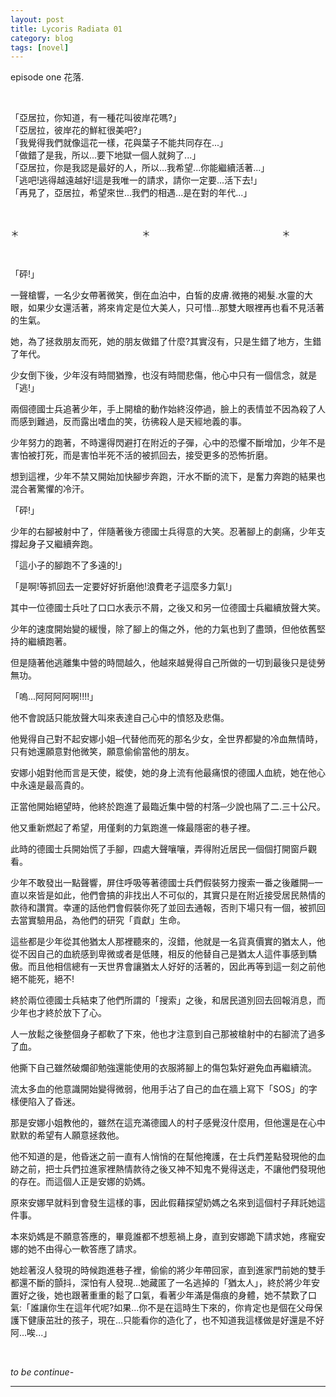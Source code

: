 ```yaml
---
layout: post
title: Lycoris Radiata 01
category: blog
tags: [novel]
---
```


episode one 花落.

<br>

「亞居拉，你知道，有一種花叫彼岸花嗎?」<br>
「亞居拉，彼岸花的鮮紅很美吧?」<br>
「我覺得我們就像這花一樣，花與葉子不能共同存在...」<br>
「做錯了是我，所以...要下地獄一個人就夠了...」<br>
「亞居拉，你是我認是最好的人，所以...我希望...你能繼續活著...」<br>
「逃吧!逃得越遠越好!這是我唯一的請求，請你一定要...活下去!」<br>
「再見了，亞居拉，希望來世...我們的相遇...是在對的年代...」

<br>

＊　　　　　　　　　　　　　　＊　　　　　　　　　　　　　　　＊

<br>

「砰!」

一聲槍響，一名少女帶著微笑，倒在血泊中，白皙的皮膚.微捲的褐髮.水靈的大眼，如果少女還活著，將來肯定是位大美人，只可惜...那雙大眼裡再也看不見活著的生氣。

她，為了拯救朋友而死，她的朋友做錯了什麼?其實沒有，只是生錯了地方，生錯了年代。

少女倒下後，少年沒有時間猶豫，也沒有時間悲傷，他心中只有一個信念，就是「逃!」

兩個德國士兵追著少年，手上開槍的動作始終沒停過，臉上的表情並不因為殺了人而感到難過，反而露出嗜血的笑，彷彿殺人是天經地義的事。

少年努力的跑著，不時還得閃避打在附近的子彈，心中的恐懼不斷增加，少年不是害怕被打死，而是害怕半死不活的被抓回去，接受更多的恐怖折磨。

想到這裡，少年不禁又開始加快腳步奔跑，汗水不斷的流下，是奮力奔跑的結果也混合著驚懼的冷汗。

「砰!」

少年的右腳被射中了，伴隨著後方德國士兵得意的大笑。忍著腳上的劇痛，少年支撐起身子又繼續奔跑。

「這小子的腳跑不了多遠的!」

「是啊!等抓回去一定要好好折磨他!浪費老子這麼多力氣!」

其中一位德國士兵吐了口口水表示不屑，之後又和另一位德國士兵繼續放聲大笑。

少年的速度開始變的緩慢，除了腳上的傷之外，他的力氣也到了盡頭，但他依舊堅持的繼續跑著。

但是隨著他逃離集中營的時間越久，他越來越覺得自己所做的一切到最後只是徒勞無功。

「嗚...阿阿阿阿啊!!!!」

他不會說話只能放聲大叫來表達自己心中的憤怒及悲傷。

他覺得自己對不起安娜小姐─代替他而死的那名少女，全世界都變的冷血無情時，只有她還願意對他微笑，願意偷偷當他的朋友。

安娜小姐對他而言是天使，縱使，她的身上流有他最痛恨的德國人血統，她在他心中永遠是最高貴的。

正當他開始絕望時，他終於跑進了最臨近集中營的村落─少說也隔了二.三十公尺。

他又重新燃起了希望，用僅剩的力氣跑進一條最隱密的巷子裡。

此時的德國士兵開始慌了手腳，四處大聲嚷嚷，弄得附近居民一個個打開窗戶觀看。

少年不敢發出一點聲響，屏住呼吸等著德國士兵們假裝努力搜索一番之後離開─一直以來皆是如此，他們會搞的非找出人不可似的，其實只是在附近接受居民熱情的款待和讚賞。幸運的話他們會假裝你死了並回去通報，否則下場只有一個，被抓回去當實驗用品，為他們的研究「貢獻」生命。

這些都是少年從其他猶太人那裡聽來的，沒錯，他就是一名貨真價實的猶太人，他從不因自己的血統感到卑微或者是低賤，相反的他替自己是猶太人這件事感到驕傲。而且他相信總有一天世界會讓猶太人好好的活著的，因此再等到這一刻之前他絕不能死，絕不!

終於兩位德國士兵結束了他們所謂的「搜索」之後，和居民道別回去回報消息，而少年也才終於放下了心。

人一放鬆之後整個身子都軟了下來，他也才注意到自己那被槍射中的右腳流了過多了血。

他撕下自己雖然破爛卻勉強還能使用的衣服將腳上的傷包紮好避免血再繼續流。

流太多血的他意識開始變得微弱，他用手沾了自己的血在牆上寫下「SOS」的字樣便陷入了昏迷。

那是安娜小姐教他的，雖然在這充滿德國人的村子感覺沒什麼用，但他還是在心中默默的希望有人願意拯救他。

他不知道的是，他昏迷之前一直有人悄悄的在幫他掩護，在士兵們差點發現他的血跡之前，把士兵們拉進家裡熱情款待之後又神不知鬼不覺得送走，不讓他們發現他的存在。而這個人正是安娜的奶媽。

原來安娜早就料到會發生這樣的事，因此假藉探望奶媽之名來到這個村子拜託她這件事。

本來奶媽是不願意答應的，畢竟誰都不想惹禍上身，直到安娜跪下請求她，疼寵安娜的她不由得心一軟答應了請求。

她趁著沒人發現的時候跑進巷子裡，偷偷的將少年帶回家，直到進家門前她的雙手都還不斷的顫抖，深怕有人發現...她藏匿了一名逃掉的「猶太人」，終於將少年安置好之後，她也跟著重重的鬆了口氣，看著少年滿是傷痕的身體，她不禁歎了口氣:「誰讓你生在這年代呢?如果...你不是在這時生下來的，你肯定也是個在父母保護下健康茁壯的孩子，現在...只能看你的造化了，也不知道我這樣做是好還是不好阿...唉...」

<br>

*to be continue-*

---